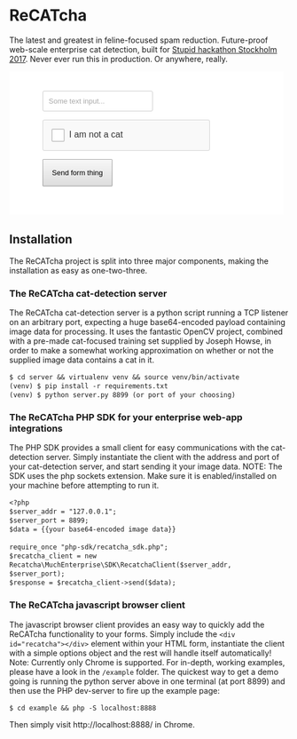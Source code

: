 # ReCATcha

The latest and greatest in feline-focused spam reduction. Future-proof web-scale enterprise cat detection, built for [Stupid hackathon Stockholm 2017](https://www.stupidhackathon.se/). Never ever run this in production. Or anywhere, really.

![ReCATcha in action](preview_img.png)

## Installation
The ReCATcha project is split into three major components, making the installation as easy as one-two-three.
### The ReCATcha cat-detection server
The ReCATcha cat-detection server is a python script running a TCP listener on an arbitrary port, expecting a huge base64-encoded payload containing image data for processing. It uses the fantastic OpenCV project, combined with a pre-made cat-focused training set supplied by Joseph Howse, in order to make a somewhat working approximation on whether or not the supplied image data contains a cat in it. 
```
$ cd server && virtualenv venv && source venv/bin/activate
(venv) $ pip install -r requirements.txt
(venv) $ python server.py 8899 (or port of your choosing)
```
### The ReCATcha PHP SDK for your enterprise web-app integrations
The PHP SDK provides a small client for easy communications with the cat-detection server. Simply instantiate the client with the address and port of your cat-detection server, and start sending it your image data. NOTE: The SDK uses the php sockets extension. Make sure it is enabled/installed on your machine before attempting to run it.
```
<?php
$server_addr = "127.0.0.1";
$server_port = 8899;
$data = {{your base64-encoded image data}}

require_once "php-sdk/recatcha_sdk.php";
$recatcha_client = new Recatcha\MuchEnterprise\SDK\RecatchaClient($server_addr, $server_port);
$response = $recatcha_client->send($data);
```
### The ReCATcha javascript browser client
The javascript browser client provides an easy way to quickly add the ReCATcha functionality to your forms. Simply include the `<div id="recatcha"></div>` element within your HTML form, instantiate the client with a simple options object and the rest will handle itself automatically! Note: Currently only Chrome is supported. For in-depth, working examples, please have a look in the `/example` folder. The quickest way to get a demo going is running the python server above in one terminal (at port 8899) and then use the PHP dev-server to fire up the example page:
```
$ cd example && php -S localhost:8888
```
Then simply visit http://localhost:8888/ in Chrome.
